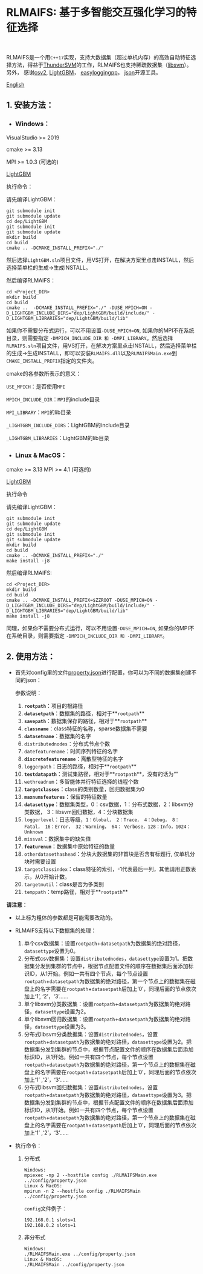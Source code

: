 # RLMAIFS: 基于多智能交互强化学习的特征选择

​      

RLMAIFS是一个用`C++17`实现，支持大数据集（超过单机内存）的高效自动特征选择方法，得益于[ThunderSVM](https://github.com/Xtra-Computing/thundersvm)的工作，RLMAIFS也支持稀疏数据集（[libsvm](https://www.csie.ntu.edu.tw/~cjlin/libsvmtools/datasets/)）。另外， 感谢[csv2](https://github.com/p-ranav/csv2), [LightGBM](https://github.com/microsoft/LightGBM)， [easyloggingpp](https://github.com/abumq/easyloggingpp)， [json](https://github.com/nlohmann/json)开源工具。

[English](README.md)

## 1. **安装方法：**

- ### **Windows：**

VisualStudio >= 2019

cmake >= 3.13

MPI >= 1.0.3 (可选的)

[LightGBM](https://github.com/microsoft/LightGBM) 

执行命令：

请先编译LightGBM：

```shell
git submodule init
git submodule update
cd dep/LightGBM
git submodule init
git submodule update
mkdir build
cd build
cmake .. -DCMAKE_INSTALL_PREFIX="./"
```

然后选择`LightGBM.sln`项目文件，用VS打开，在解决方案里点击INSTALL，然后选择菜单栏的生成->生成INSTALL。

然后编译RLMAIFS：

```shell
cd <Project_DIR>
mkdir build
cd build
cmake ..  -DCMAKE_INSTALL_PREFIX="./" -DUSE_MPICH=ON -D_LIGHTGBM_INCLUDE_DIRS="dep/LightGBM/build/include/" -D_LIGHTGBM_LIBRARIES="dep/LightGBM/build/lib"
```

如果你不需要分布式运行，可以不用设置`-DUSE_MPICH=ON`, 如果你的MPI不在系统目录，则需要指定 `-DMPICH_INCLUDE_DIR 和 -DMPI_LIBRARY`。然后选择`RLMAIFS.sln`项目文件，用VS打开，在解决方案里点击INSTALL，然后选择菜单栏的生成->生成INSTALL，即可以安装`RLMAIFS.dll`以及`RLMAIFSMain.exe`到`CMAKE_INSTALL_PREFIX`指定的文件夹。

cmake的各参数所表示的意义：

`USE_MPICH`：是否使用`MPI`

`MPICH_INCLUDE_DIR`：`MPI`的include目录

`MPI_LIBRARY`：`MPI`的lib目录

`_LIGHTGBM_INCLUDE_DIRS`：LightGBM的include目录

`_LIGHTGBM_LIBRARIES`：LightGBM的lib目录

- ### **Linux & MacOS：**

cmake >= 3.13
MPI >= 4.1 (可选的)

[LightGBM](https://github.com/microsoft/LightGBM) 

执行命令

请先编译LightGBM：

```shell
git submodule init
git submodule update
cd dep/LightGBM
git submodule init
git submodule update
mkdir build
cd build
cmake .. -DCMAKE_INSTALL_PREFIX="./"
make install -j8
```

然后编译RLMAIFS:

```shell
cd <Project_DIR>
mkdir build  
cd build
cmake .. -DCMAKE_INSTALL_PREFIX=$ZZROOT -DUSE_MPICH=ON -D_LIGHTGBM_INCLUDE_DIRS="dep/LightGBM/build/include/" -D_LIGHTGBM_LIBRARIES="dep/LightGBM/build/lib"
make install -j8
```
同理，如果你不需要分布式运行，可以不用设置`-DUSE_MPICH=ON`, 如果你的MPI不在系统目录，则需要指定 `-DMPICH_INCLUDE_DIR 和 -DMPI_LIBRARY`。

## 2. **使用方法：**

- 首先对config里的文件[property.json](config/property.json)进行配置，你可以为不同的数据集创建不同的json：

  参数说明：

  1. **`rootpath`**：项目的根路径
  2. **`datasetpath`**：数据集的路径，相对于**`rootpath`**
  3. **`savepath`**：数据集保存的路径，相对于**`rootpath`**
  4. **`classname`**：class特征的名称，sparse数据集不需要
  5. **`datasetname`**：数据集的名字
  6. `distributednodes`：分布式节点个数
  8. `datefeaturename`：时间序列特征的名字
  9. **`discretefeaturename`**：离散型特征的名字
  10. `loggerpath`：日志的路径，相对于**`rootpath`**
  12. **`testdatapath`**：测试集路径，相对于**`rootpath`**，没有的话为“”
  14. `wethreadnum`：多智能体并行特征选择的线程个数
  15. **`targetclasses`**：class的类别数量，回归数据集为0
  16. **`maxnumsfeatures`**：保留的特征数量
  17. **`datasettype`**：数据集类型，0：csv数据，1：分布式数据，2：libsvm分类数据， 3：libsvm回归数据，4：分块数据集
  18. `loggerlevel`：日志等级，`1：Global， 2：Trace， 4：Debug， 8：Fatal， 16：Error， 32：Warning， 64： Verbose，128：Info，1024：Unknown`
  19. `missval`：数据集中的缺失值
  20. **`featurenum`**：数据集中原始特征的数量
  24. `otherdatasethashead`：分块大数据集的非首块是否含有标题行, 仅单机分块时需要设置
  25. `targetclassindex`：class特征的索引，-1代表最后一列，其他请用正数表示，从0开始计数。
  26. `targetmutil`：class是否为多类别
  27. `temppath`：temp路径，相对于**`rootpath`**

**请注意**：

- 以上标为粗体的参数都是可能需要改动的。
- RLMAIFS支持以下数据集的处理：
  1. 单个csv数据集：设置`rootpath`+`datasetpath`为数据集的绝对路径，`datasettype`设置为0。
  3. 分布式csv数据集：设置`distributednodes`，`datasettype`设置为1。把数据集分发到集群的节点中，根据节点配置文件的顺序在数据集后面添加标识ID，从1开始。例如一共有四个节点，每个节点设置`rootpath`+`datasetpath`为数据集的绝对路径，第一个节点上的数据集在磁盘上的名字需要在`rootpath`+`datasetpath`后加上‘0’，同理后面的节点依次加上‘1’, ‘2’，‘3’......
  4. 单个libsvm分类数据集：设置`rootpath`+`datasetpath`为数据集的绝对路径，`datasettype`设置为2。
  5. 单个libsvm回归数据集：设置`rootpath`+`datasetpath`为数据集的绝对路径，`datasettype`设置为3。
  8. 分布式libsvm分类数据集：设置`distributednodes`，设置`rootpath`+`datasetpath`为数据集的绝对路径，`datasettype`设置为2。把数据集分发到集群的节点中，根据节点配置文件的顺序在数据集后面添加标识ID，从1开始。例如一共有四个节点，每个节点设置`rootpath`+`datasetpath`为数据集的绝对路径，第一个节点上的数据集在磁盘上的名字需要在`rootpath`+`datasetpath`后加上‘0’，同理后面的节点依次加上‘1’ ,‘2’，‘3’......
  9. 分布式libsvm回归数据集：设置`distributednodes`，设置`rootpath`+`datasetpath`为数据集的绝对路径，`datasettype`设置为3。把数据集分发到集群的节点中，根据节点配置文件的顺序在数据集后面添加标识ID，从1开始。例如一共有四个节点，每个节点设置`rootpath`+`datasetpath`为数据集的绝对路径，第一个节点上的数据集在磁盘上的名字需要在`rootpath`+`datasetpath`后加上‘0’，同理后面的节点依次加上‘1’ ,‘2’，‘3’......
  
- 执行命令：

  1. 分布式

     ```
     Windows:
     mpiexec -np 2 --hostfile config ./RLMAIFSMain.exe ../config/property.json
     Linux & MacOS:
     mpirun -n 2 --hostfile config ./RLMAIFSMain ../config/property.json
     
     ```

     `config`文件例子：

     ```shell
     192.168.0.1 slots=1
     192.168.0.2 slots=1
     ```

  2. 非分布式

     ```shell
     Windows:
     ./RLMAIFSMain.exe ../config/property.json
     Linux & MacOS:
     ./RLMAIFSMain ../config/property.json
     ```

